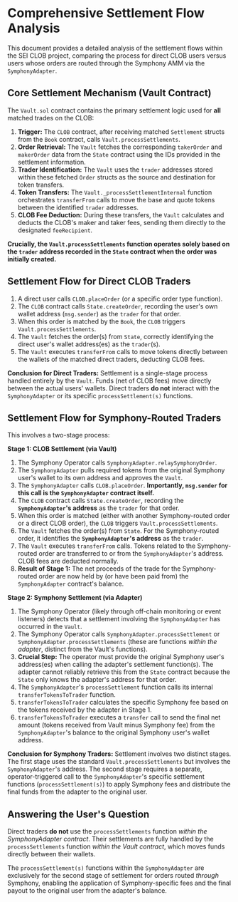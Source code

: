 # Comprehensive Settlement Flow Analysis

This document provides a detailed analysis of the settlement flows within the SEI CLOB project, comparing the process for direct CLOB users versus users whose orders are routed through the Symphony AMM via the `SymphonyAdapter`.

## Core Settlement Mechanism (Vault Contract)

The `Vault.sol` contract contains the primary settlement logic used for **all** matched trades on the CLOB:

1.  **Trigger:** The `CLOB` contract, after receiving matched `Settlement` structs from the `Book` contract, calls `Vault.processSettlements`.
2.  **Order Retrieval:** The `Vault` fetches the corresponding `takerOrder` and `makerOrder` data from the `State` contract using the IDs provided in the settlement information.
3.  **Trader Identification:** The `Vault` uses the `trader` addresses stored within these fetched `Order` structs as the source and destination for token transfers.
4.  **Token Transfers:** The `Vault._processSettlementInternal` function orchestrates `transferFrom` calls to move the base and quote tokens between the identified `trader` addresses.
5.  **CLOB Fee Deduction:** During these transfers, the `Vault` calculates and deducts the CLOB's maker and taker fees, sending them directly to the designated `feeRecipient`.

**Crucially, the `Vault.processSettlements` function operates solely based on the `trader` address recorded in the `State` contract when the order was initially created.**

## Settlement Flow for Direct CLOB Traders

1.  A direct user calls `CLOB.placeOrder` (or a specific order type function).
2.  The `CLOB` contract calls `State.createOrder`, recording the user's own wallet address (`msg.sender`) as the `trader` for that order.
3.  When this order is matched by the `Book`, the `CLOB` triggers `Vault.processSettlements`.
4.  The `Vault` fetches the order(s) from `State`, correctly identifying the direct user's wallet address(es) as the `trader`(s).
5.  The `Vault` executes `transferFrom` calls to move tokens directly between the wallets of the matched direct traders, deducting CLOB fees.

**Conclusion for Direct Traders:** Settlement is a single-stage process handled entirely by the `Vault`. Funds (net of CLOB fees) move directly between the actual users' wallets. Direct traders **do not** interact with the `SymphonyAdapter` or its specific `processSettlement(s)` functions.

## Settlement Flow for Symphony-Routed Traders

This involves a two-stage process:

**Stage 1: CLOB Settlement (via Vault)**

1.  The Symphony Operator calls `SymphonyAdapter.relaySymphonyOrder`.
2.  The `SymphonyAdapter` pulls required tokens from the original Symphony user's wallet to its own address and approves the `Vault`.
3.  The `SymphonyAdapter` calls `CLOB.placeOrder`. **Importantly, `msg.sender` for this call is the `SymphonyAdapter` contract itself.**
4.  The `CLOB` contract calls `State.createOrder`, recording the **`SymphonyAdapter`'s address** as the `trader` for that order.
5.  When this order is matched (either with another Symphony-routed order or a direct CLOB order), the `CLOB` triggers `Vault.processSettlements`.
6.  The `Vault` fetches the order(s) from `State`. For the Symphony-routed order, it identifies the **`SymphonyAdapter`'s address** as the `trader`.
7.  The `Vault` executes `transferFrom` calls. Tokens related to the Symphony-routed order are transferred to or from the `SymphonyAdapter`'s address. CLOB fees are deducted normally.
8.  **Result of Stage 1:** The net proceeds of the trade for the Symphony-routed order are now held by (or have been paid from) the `SymphonyAdapter` contract's balance.

**Stage 2: Symphony Settlement (via Adapter)**

1.  The Symphony Operator (likely through off-chain monitoring or event listeners) detects that a settlement involving the `SymphonyAdapter` has occurred in the `Vault`.
2.  The Symphony Operator calls `SymphonyAdapter.processSettlement` or `SymphonyAdapter.processSettlements` (these are functions *within the adapter*, distinct from the Vault's functions).
3.  **Crucial Step:** The operator must provide the original Symphony user's address(es) when calling the adapter's settlement function(s). The adapter cannot reliably retrieve this from the `State` contract because the `State` only knows the adapter's address for that order.
4.  The `SymphonyAdapter`'s `processSettlement` function calls its internal `transferTokensToTrader` function.
5.  `transferTokensToTrader` calculates the specific Symphony fee based on the tokens received by the adapter in Stage 1.
6.  `transferTokensToTrader` executes a `transfer` call to send the final net amount (tokens received from Vault minus Symphony fee) from the `SymphonyAdapter`'s balance to the original Symphony user's wallet address.

**Conclusion for Symphony Traders:** Settlement involves two distinct stages. The first stage uses the standard `Vault.processSettlements` but involves the `SymphonyAdapter`'s address. The second stage requires a separate, operator-triggered call to the `SymphonyAdapter`'s specific settlement functions (`processSettlement(s)`) to apply Symphony fees and distribute the final funds from the adapter to the original user.

## Answering the User's Question

Direct traders **do not** use the `processSettlements` function *within the SymphonyAdapter contract*. Their settlements are fully handled by the `processSettlements` function *within the Vault contract*, which moves funds directly between their wallets.

The `processSettlement(s)` functions within the `SymphonyAdapter` are exclusively for the second stage of settlement for orders routed *through* Symphony, enabling the application of Symphony-specific fees and the final payout to the original user from the adapter's balance.


